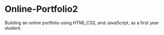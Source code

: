 # Online-Portfolio2
Building an online portfolio using HTML,CSS, and JavaScript, as a first year student.
